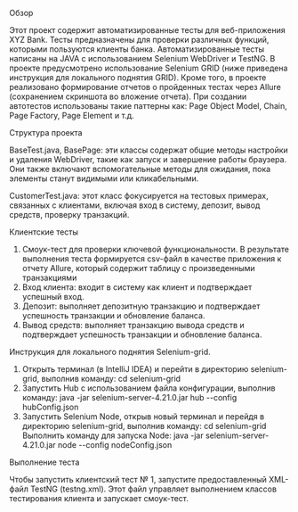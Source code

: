 Обзор

Этот проект содержит автоматизированные тесты для веб-приложения XYZ Bank. Тесты предназначены для проверки различных функций, которыми пользуются клиенты банка. Автоматизированные тесты написаны на JAVA c использованием Selenium WebDriver и TestNG. В проекте предусмотрено использование Selenium GRID (ниже приведена инструкция для локального поднятия GRID). Кроме того, в проекте реализовано формирование отчетов о пройденных тестах через Allure (сохранением скриншота во вложение отчета). При создании автотестов использованы такие паттерны как: Page Object Model, Chain, Page Factory, Page Element и т.д.

Структура проекта

BaseTest.java, BasePage: эти классы содержат общие методы настройки и удаления WebDriver, такие как запуск и завершение работы браузера. Они также включают вспомогательные методы для ожидания, пока элементы станут видимыми или кликабельными.

CustomerTest.java: этот класс фокусируется на тестовых примерах, связанных с клиентами, включая вход в систему, депозит, вывод средств, проверку транзакций.

Клиентские тесты

1.	Смоук-тест для проверки ключевой функциональности. В результате выполнения теста формируется csv-файл в качестве приложения к отчету Allure, который содержит таблицу с произведенными транзакциями
2.	Вход клиента: входит в систему как клиент и подтверждает успешный вход.
3.	Депозит: выполняет депозитную транзакцию и подтверждает успешность транзакции и обновление баланса.
4.	Вывод средств: выполняет транзакцию вывода средств и подтверждает успешность транзакции и обновление баланса.

Инструкция для локального поднятия Selenium-grid.

1. Открыть терминал (в IntelliJ IDEA) и перейти в директорию selenium-grid, выполнив команду:
cd selenium-grid
2. Запустить Hub с использованием файла конфигурации, выполнив команду:
java -jar selenium-server-4.21.0.jar hub --config hubConfig.json
3. Запустить Selenium Node, открыв новый терминал и перейдя в директорию selenium-grid, выполнив команду:
cd selenium-grid
Выполнить команду для запуска Node:
java -jar selenium-server-4.21.0.jar node --config nodeConfig.json

Выполнение теста

Чтобы запустить клиентский тест № 1, запустите предоставленный XML-файл TestNG (testng.xml). Этот файл управляет выполнением классов тестирования клиента и запускает смоук-тест.

